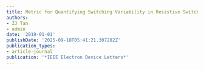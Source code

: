 ```yaml
---
title: Metric for Quantifying Switching Variability in Resistive Switching Devices
authors:
- ZJ Tan
- admin
date: '2019-01-01'
publishDate: '2025-09-18T05:41:21.307282Z'
publication_types:
- article-journal
publication: '*IEEE Electron Device Letters*'
---
```

